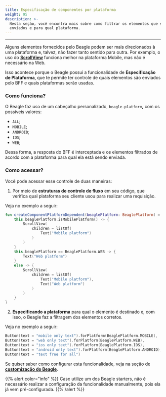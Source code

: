 ```yaml
---
title: Especificação de componentes por plataforma
weight: 95
description: >-
  Nesta seção, você encontra mais sobre como filtrar os elementos que são
  enviados e para qual plataforma.
---
```


---

Alguns elementos fornecidos pelo Beagle podem ser mais direcionados à uma plataforma e, talvez, não fazer tanto sentido para outra. Por exemplo, o uso do [**ScrollView**](../../../api/componentes/layout/scrollview) funciona melhor na plataforma Mobile, mas não é necessário na Web. 

Isso acontece porque o Beagle possui  a funcionalidade de **Especificação de Plataforma**, que te permite ter controle de quais elementos são enviados pelo BFF e quais plataformas serão usadas. 

### Como funciona?

O Beagle faz uso de um cabeçalho personalizado, `beagle-platform`**,** com os possíveis valores: 

* `ALL`;
* `MOBILE`;
* `ANDROID`;
* `IOS`;
* `WEB`;

Dessa forma, a resposta do BFF é interceptada e os elementos filtrados de acordo com a plataforma para qual ela está sendo enviada.

### Como acessar?

Você pode acessar esse controle de duas maneiras: 

1. Por meio de **estruturas de controle de fluxo** em seu código, que verifica qual plataforma seu cliente usou para realizar uma requisição. 

Veja no exemplo a seguir:

```kotlin
fun createComponentPlatformDependent(beaglePlatform: BeaglePlatform) = when {
    this.beaglePlatform.isMobilePlatform() -> {
        ScrollView(
            children = listOf(
                Text("Mobile platform")
            )
        )
    }
    this.beaglePlatform == BeaglePlatform.WEB -> {
        Text("Web platform")
    }
    else -> {
        ScrollView(
            children = listOf(
                Text("Mobile platform"),
                Text("Web platform")
            )
        )
    }
}
```

 2. **Especificando a plataforma** para qual o elemento é destinado e, com isso, o Beagle faz a filtragem dos elementos corretos. 

Veja no exemplo a seguir: 

```kotlin
Button(text = "mobile only text").forPlatform(BeaglePlatform.MOBILE),
Button(text = "web only text").forPlatform(BeaglePlatform.WEB),
Button(text = "ios only text").forPlatform(BeaglePlatform.IOS),
Button(text = "android only text").forPlatform(BeaglePlatform.ANDROID),
Button(text = "text free for all")
```

Se quiser saber como configurar esta funcionalidade, veja na seção de [**customização do Beagle**](https://docs.usebeagle.io/customizacao/beagle-para-backend). 

{{% alert color="info" %}}
Caso utilize um dos Beagle starters, não é necessário realizar a configuração da funcionalidade manualmente, pois ela já vem pré-configurada.
{{% /alert %}}
